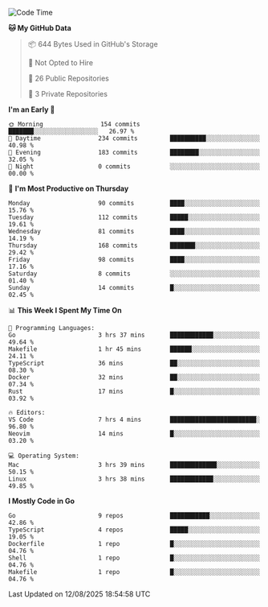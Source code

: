 <!--START_SECTION:waka-->
![Code Time](http://img.shields.io/badge/Code%20Time-1%2C395%20hrs%2034%20mins-blue)

**🐱 My GitHub Data** 

> 📦 644 Bytes Used in GitHub's Storage 
 > 
> 🚫 Not Opted to Hire
 > 
> 📜 26 Public Repositories 
 > 
> 🔑 3 Private Repositories 
 > 
**I'm an Early 🐤** 

```text
🌞 Morning                154 commits         ███████░░░░░░░░░░░░░░░░░░   26.97 % 
🌆 Daytime                234 commits         ██████████░░░░░░░░░░░░░░░   40.98 % 
🌃 Evening                183 commits         ████████░░░░░░░░░░░░░░░░░   32.05 % 
🌙 Night                  0 commits           ░░░░░░░░░░░░░░░░░░░░░░░░░   00.00 % 
```
📅 **I'm Most Productive on Thursday** 

```text
Monday                   90 commits          ████░░░░░░░░░░░░░░░░░░░░░   15.76 % 
Tuesday                  112 commits         █████░░░░░░░░░░░░░░░░░░░░   19.61 % 
Wednesday                81 commits          ████░░░░░░░░░░░░░░░░░░░░░   14.19 % 
Thursday                 168 commits         ███████░░░░░░░░░░░░░░░░░░   29.42 % 
Friday                   98 commits          ████░░░░░░░░░░░░░░░░░░░░░   17.16 % 
Saturday                 8 commits           ░░░░░░░░░░░░░░░░░░░░░░░░░   01.40 % 
Sunday                   14 commits          █░░░░░░░░░░░░░░░░░░░░░░░░   02.45 % 
```


📊 **This Week I Spent My Time On** 

```text
💬 Programming Languages: 
Go                       3 hrs 37 mins       ████████████░░░░░░░░░░░░░   49.64 % 
Makefile                 1 hr 45 mins        ██████░░░░░░░░░░░░░░░░░░░   24.11 % 
TypeScript               36 mins             ██░░░░░░░░░░░░░░░░░░░░░░░   08.30 % 
Docker                   32 mins             ██░░░░░░░░░░░░░░░░░░░░░░░   07.34 % 
Rust                     17 mins             █░░░░░░░░░░░░░░░░░░░░░░░░   03.92 % 

🔥 Editors: 
VS Code                  7 hrs 4 mins        ████████████████████████░   96.80 % 
Neovim                   14 mins             █░░░░░░░░░░░░░░░░░░░░░░░░   03.20 % 

💻 Operating System: 
Mac                      3 hrs 39 mins       █████████████░░░░░░░░░░░░   50.15 % 
Linux                    3 hrs 38 mins       ████████████░░░░░░░░░░░░░   49.85 % 
```

**I Mostly Code in Go** 

```text
Go                       9 repos             ███████████░░░░░░░░░░░░░░   42.86 % 
TypeScript               4 repos             █████░░░░░░░░░░░░░░░░░░░░   19.05 % 
Dockerfile               1 repo              █░░░░░░░░░░░░░░░░░░░░░░░░   04.76 % 
Shell                    1 repo              █░░░░░░░░░░░░░░░░░░░░░░░░   04.76 % 
Makefile                 1 repo              █░░░░░░░░░░░░░░░░░░░░░░░░   04.76 % 
```




 Last Updated on 12/08/2025 18:54:58 UTC
<!--END_SECTION:waka-->
